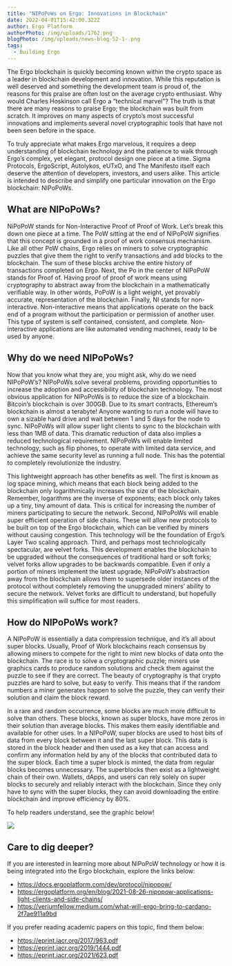 ```yaml
---
title: "NIPoPoWs on Ergo: Innovations in Blockchain"
date: 2022-04-01T15:42:00.322Z
author: Ergo Platform
authorPhoto: /img/uploads/1762.png
blogPhoto: /img/uploads/news-blog-52-1-.png
tags:
  - Building Ergo
---
```

The Ergo blockchain is quickly becoming known within the crypto space as a leader in blockchain development and innovation. While this reputation is well deserved and something the development team is proud of, the reasons for this praise are often lost on the average crypto enthusiast. Why would Charles Hoskinson call Ergo a “technical marvel”? The truth is that there are many reasons to praise Ergo; the blockchain was built from scratch. It improves on many aspects of crypto’s most successful innovations and implements several novel cryptographic tools that have not been seen before in the space. 

To truly appreciate what makes Ergo marvelous, it requires a deep understanding of blockchain technology and the patience to walk through Ergo’s complex, yet elegant, protocol design one piece at a time. Sigma Protocols, ErgoScript, Autolykos, eUTxO, and The Manifesto itself each deserve the attention of developers, investors, and users alike. This article is intended to describe and simplify one particular innovation on the Ergo blockchain: NIPoPoWs. 

## What are NIPoPoWs? 

NiPoPoW stands for Non-Interactive Proof of Proof of Work. Let’s break this down one piece at a time. The PoW sitting at the end of NIPoPoW signifies that this concept is grounded in a proof of work consensus mechanism. Like all other PoW chains, Ergo relies on miners to solve cryptographic puzzles that give them the right to verify transactions and add blocks to the blockchain. The sum of these blocks archive the entire history of transactions completed on Ergo. Next, the Po in the center of NIPoPoW stands for Proof of. Having proof of proof of work means using cryptography to abstract away from the blockchain in a mathematically verifiable way. In other words, PoPoW is a light weight, yet provably accurate, representation of the blockchain. Finally, NI stands for non-interactive. Non-interactive means that applications operate on the back end of a program without the participation or permission of another user. This type of system is self contained, consistent, and complete. Non-interactive applications are like automated vending machines, ready to be used by anyone. 

## Why do we need NIPoPoWs?

Now that you know what they are, you might ask, why do we need NIPoPoW’s? NIPoPoWs solve several problems, providing opportunities to increase the adoption and accessibility of blockchain technology. The most obvious application for NIPoPoWs is to reduce the size of a blockchain. Bitcoin’s blockchain is over 300GB. Due to its smart contracts, Ethereum’s blockchain is almost a terabyte! Anyone wanting to run a node will have to own a sizable hard drive and wait between 1 and 5 days for the node to sync. NIPoPoWs will allow super light clients to sync to the blockchain with less than 1MB of data. This dramatic reduction of data also implies a reduced technological requirement. NIPoPoWs will enable limited technology, such as flip phones, to operate with limited data service, and achieve the same security level as running a full node. This has the potential to completely revolutionize the industry.

This lightweight approach has other benefits as well. The first is known as log space mining, which means that each block being added to the blockchain only logarithmically increases the size of the blockchain. Remember, logarithms are the inverse of exponents; each block only takes up a tiny, tiny amount of data. This is critical for increasing the number of miners participating to secure the network. Second, NIPoPoWs will enable super efficient operation of side chains. These will allow new protocols to be built on top of the Ergo blockchain, which can be verified by miners without causing congestion. This technology will be the foundation of Ergo’s Layer Two scaling approach. Third, and perhaps most technologically spectacular, are velvet forks. This development enables the blockchain to be upgraded without the consequences of traditional hard or soft forks; velvet forks allow upgrades to be backwards compatible. Even if only a portion of miners implement the latest upgrade, NIPoPoW’s abstraction away from the blockchain allows them to supersede older instances of the protocol without completely removing the unupgraded miners’ ability to secure the network. Velvet forks are difficult to understand, but hopefully this simplification will suffice for most readers. 

## How do NIPoPoWs work? 

A NIPoPoW is essentially a data compression technique, and it’s all about super blocks. Usually, Proof of Work blockchains reach consensus by allowing miners to compete for the right to mint new blocks of data onto the blockchain. The race is to solve a cryptographic puzzle; miners use graphics cards to produce random solutions and check them against the puzzle to see if they are correct. The beauty of cryptography is that crypto puzzles are hard to solve, but easy to verify. This means that if the random numbers a miner generates happen to solve the puzzle, they can verify their solution and claim the block reward. 

In a rare and random occurrence, some blocks are much more difficult to solve than others. These blocks, known as super blocks, have more zeros in their solution than average blocks. This makes them easily identifiable and available for other uses. In a NIPoPoW, super blocks are used to host bits of data from every block between it and the last super block. This data is stored in the block header and then used as a key that can access and confirm any information held by any of the blocks that contributed data to the super block. Each time a super block is minted, the data from regular blocks becomes unnecessary. The superblocks then exist as a lightweight chain of their own. Wallets, dApps, and users can rely solely on super blocks to securely and reliably interact with the blockchain. Since they only have to sync with the super blocks, they can avoid downloading the entire blockchain and improve efficiency by 80%. 

To help readers understand, see the graphic below! 

![](/img/uploads/nipopows-on-ergo.png)

## Care to dig deeper? 

If you are interested in learning more about NiPoPoW technology or how it is being integrated into the Ergo blockchain, explore the links below: 

* <https://docs.ergoplatform.com/dev/protocol/nipopow/> 
* <https://ergoplatform.org/en/blog/2021-08-26-nipopow-applications-light-clients-and-side-chains/> 
* <https://veriumfellow.medium.com/what-will-ergo-bring-to-cardano-2f7ae911a9bd> 

If you prefer reading academic papers on this topic, find them below:

* <https://eprint.iacr.org/2017/963.pdf> 
* <https://eprint.iacr.org/2019/1444.pdf>
* <https://eprint.iacr.org/2021/623.pdf>
